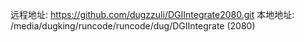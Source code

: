 远程地址: https://github.com/dugzzuli/DGIIntegrate2080.git
本地地址: /media/dugking/runcode/runcode/dug/DGIIntegrate (2080)